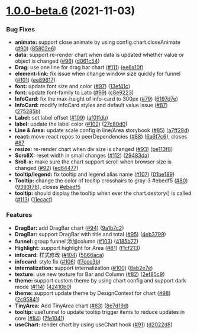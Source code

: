 # [1.0.0-beta.6](https://github.com/growingio/gio-design-charts/compare/v1.0.0-beta...v1.0.0-beta.6) (2021-11-03)


### Bug Fixes

* **animate:** support close animate by using config.chart.closeAnimate ([#90](https://github.com/growingio/gio-design-charts/issues/90)) ([85802e6](https://github.com/growingio/gio-design-charts/commit/85802e6640bc14d8202a354b2b7927421c0d58eb))
* **data:** support re-render chart when data is updated whether value or object is changed ([#96](https://github.com/growingio/gio-design-charts/issues/96)) ([d061c54](https://github.com/growingio/gio-design-charts/commit/d061c54a6213086001eab2f6c9a9e20e6286520a))
* **Drag:** use one line for drag bar chart ([#111](https://github.com/growingio/gio-design-charts/issues/111)) ([ee6a10f](https://github.com/growingio/gio-design-charts/commit/ee6a10f83bd6d3c9960bb591b0425fa7203912f1))
* **element-link:** fix issue when change window size quickly for funnel ([#101](https://github.com/growingio/gio-design-charts/issues/101)) ([ee89617](https://github.com/growingio/gio-design-charts/commit/ee89617b2d0ea385de7f6ba79abb78bb7bd6cc6d))
* **font:** update font size and color ([#97](https://github.com/growingio/gio-design-charts/issues/97)) ([13ef41c](https://github.com/growingio/gio-design-charts/commit/13ef41c4656c6b4f1ae53d02817f507d3c50bce8))
* **font:** update font-family to Lato ([#99](https://github.com/growingio/gio-design-charts/issues/99)) ([c8e9223](https://github.com/growingio/gio-design-charts/commit/c8e92233f03754c3ec198b4a179bf368a5409b56))
* **InfoCard:** fix the max-height of info-card to 300px ([#79](https://github.com/growingio/gio-design-charts/issues/79)) ([6197d7e](https://github.com/growingio/gio-design-charts/commit/6197d7e442eaa4e1ee86bee1c960994bf00e631f))
* **InfoCard:** modify infoCard styles and default value issue ([#87](https://github.com/growingio/gio-design-charts/issues/87)) ([275285b](https://github.com/growingio/gio-design-charts/commit/275285babc26c0748c0fe85480be2752ef76ad1a))
* **Label:** set label offset ([#109](https://github.com/growingio/gio-design-charts/issues/109)) ([af0ffdb](https://github.com/growingio/gio-design-charts/commit/af0ffdb79cb10fd23647bb486e637c3054b6112f))
* **label:** update the label color ([#102](https://github.com/growingio/gio-design-charts/issues/102)) ([27c80d0](https://github.com/growingio/gio-design-charts/commit/27c80d08f7898c7978136f3eebf2c5e53ac47180))
* **Line & Area:** update scale config in line/Area storybook ([#85](https://github.com/growingio/gio-design-charts/issues/85)) ([a7ff28d](https://github.com/growingio/gio-design-charts/commit/a7ff28d3ba22a6c0382afa3f1ca34380fe0a9b8d))
* **react:** move react repos to peerDependencies ([#88](https://github.com/growingio/gio-design-charts/issues/88)) ([6a6f7c6](https://github.com/growingio/gio-design-charts/commit/6a6f7c63e9cc0c88c4dfda2c3288f980119a1e67)), closes [#87](https://github.com/growingio/gio-design-charts/issues/87)
* **resize:** re-render chart when div size is changed ([#93](https://github.com/growingio/gio-design-charts/issues/93)) ([be113f8](https://github.com/growingio/gio-design-charts/commit/be113f8a52cde4ebfba0f92c7bfc69e64836e001))
* **ScrollX:** reset width in small changes ([#112](https://github.com/growingio/gio-design-charts/issues/112)) ([29483da](https://github.com/growingio/gio-design-charts/commit/29483da3150ec298e75b7674cbadc5345532c057))
* **Sroll-x:** make sure the chart support scroll when browser size is changed ([#92](https://github.com/growingio/gio-design-charts/issues/92)) ([ed64477](https://github.com/growingio/gio-design-charts/commit/ed64477ef2dde1b630fb82955119b5e298f54af6))
* **tooltip/legend:** fix tooltip and legend alias name ([#107](https://github.com/growingio/gio-design-charts/issues/107)) ([01be189](https://github.com/growingio/gio-design-charts/commit/01be189ece40fcff1a704548ab3f6f50ae40e7ab))
* **Tooltip:** change the color of tooltip crosshairs to gray-3 #ebedf5 ([#80](https://github.com/growingio/gio-design-charts/issues/80)) ([9393f78](https://github.com/growingio/gio-design-charts/commit/9393f78887fc219bd15a875d1b71eff7eac039b0)), closes [#ebedf5](https://github.com/growingio/gio-design-charts/issues/ebedf5)
* **tooltip:** should display the tooltip when ever the chart.destory() is called ([#113](https://github.com/growingio/gio-design-charts/issues/113)) ([11ecacf](https://github.com/growingio/gio-design-charts/commit/11ecacf40424233cc232990b65877bb1929966ff))


### Features

* **DragBar:** add DragBar chart ([#94](https://github.com/growingio/gio-design-charts/issues/94)) ([9a1b7c2](https://github.com/growingio/gio-design-charts/commit/9a1b7c227115b28da1cc394e1dfc86eda83616bf))
* **DragBar:** support DragBar with title and total ([#95](https://github.com/growingio/gio-design-charts/issues/95)) ([4eb3799](https://github.com/growingio/gio-design-charts/commit/4eb37990ec8850c9d8d4bab23c237085f8ae476e))
* **funnel:** group funnel 添加column ([#103](https://github.com/growingio/gio-design-charts/issues/103)) ([4185b77](https://github.com/growingio/gio-design-charts/commit/4185b7743d6d1df2adbd2ba60ec1ee7195f4609b))
* **Highlight:** support highlight for Area ([#81](https://github.com/growingio/gio-design-charts/issues/81)) ([f1cf213](https://github.com/growingio/gio-design-charts/commit/f1cf213aee1fcebb23f8af3e26f4ca9eb636238b))
* **infocard:** 样式修改 ([#104](https://github.com/growingio/gio-design-charts/issues/104)) ([5866aca](https://github.com/growingio/gio-design-charts/commit/5866acad25335b5d5338caa191bfcac7b446fccf))
* **infocard:** style fix ([#106](https://github.com/growingio/gio-design-charts/issues/106)) ([f7ccc3b](https://github.com/growingio/gio-design-charts/commit/f7ccc3bd31a928b512a3037594a0289a75e50f75))
* **internalization:** support internalization ([#100](https://github.com/growingio/gio-design-charts/issues/100)) ([8ab2e7e](https://github.com/growingio/gio-design-charts/commit/8ab2e7e487b8e861ba3c7bd9a11299c5dc9c7d8c))
* **texture:** use new texture for Bar and Column ([#82](https://github.com/growingio/gio-design-charts/issues/82)) ([2ef85c9](https://github.com/growingio/gio-design-charts/commit/2ef85c991422a13d9c0580340ae7abf6a528c838))
* **theme:** support custom theme by using chart config and support dark mode ([#114](https://github.com/growingio/gio-design-charts/issues/114)) ([42410b0](https://github.com/growingio/gio-design-charts/commit/42410b01b97901313d0bf0aa72c2d2c85b5ef522))
* **theme:** support update theme by DesignContext for chart ([#98](https://github.com/growingio/gio-design-charts/issues/98)) ([2c95841](https://github.com/growingio/gio-design-charts/commit/2c95841c344c7c5f0977d93ceb82e28d588d68e0))
* **TinyArea:** Add TinyArea chart ([#83](https://github.com/growingio/gio-design-charts/issues/83)) ([8e7d19d](https://github.com/growingio/gio-design-charts/commit/8e7d19d611557f03fee336d1822262f167533e9d))
* **tooltip:** useTunnel to update tooltip trigger items to reduce updates in core ([#84](https://github.com/growingio/gio-design-charts/issues/84)) ([7fe1041](https://github.com/growingio/gio-design-charts/commit/7fe10414e9b805ddb4c3d6919d74c416ae5d405c))
* **useChart:** render chart by using useChart hook ([#91](https://github.com/growingio/gio-design-charts/issues/91)) ([d2022d8](https://github.com/growingio/gio-design-charts/commit/d2022d8608d1f3dfe2da3454241b31743d806543))



